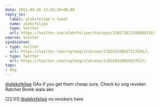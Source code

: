 ```yaml
---
date: 2011-09-26 13:25:28+00:00
reply_to:
  label: aleksfelipe's tweet
  name: aleksfelipe
  type: twitter
  url: https://twitter.com/aleksfelipe/statuses/118271612108808192/
source: twitter
syndicated:
- type: twitter
  url: https://twitter.com/roytang/statuses/118315248557113346/\
- type: twitter
  url: https://twitter.com/roytang/statuses/118324410028527617/
tags:
- mtg
---
```


[@aleksfelipe](https://twitter.com/aleksfelipe/) GAs if you get them cheap sure. Check ko ung revoker. Ratchet Bomb wala ako

[22:01] [@aleksfelipe](https://twitter.com/aleksfelipe/) no revokers here